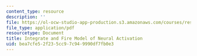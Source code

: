 ```yaml
---
content_type: resource
description: ''
file: https://ol-ocw-studio-app-production.s3.amazonaws.com/courses/res-9-003-brains-minds-and-machines-summer-course-summer-2015/bea7cfe52f235cc97c949990df7fb0e3_MITRES_9_003SUM15_fire.pdf
file_type: application/pdf
resourcetype: Document
title: Integrate and Fire Model of Neural Activation
uid: bea7cfe5-2f23-5cc9-7c94-9990df7fb0e3
---
```

